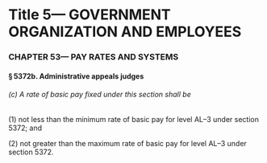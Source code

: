 
# Title 5— GOVERNMENT ORGANIZATION AND EMPLOYEES
### CHAPTER 53— PAY RATES AND SYSTEMS
#### § 5372b. Administrative appeals judges
###### (c) A rate of basic pay fixed under this section shall be

(1) not less than the minimum rate of basic pay for level AL–3 under section 5372; and

(2) not greater than the maximum rate of basic pay for level AL–3 under section 5372.
